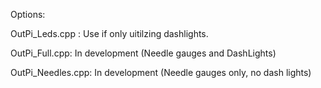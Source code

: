 Options:

OutPi_Leds.cpp : Use if only uitilzing dashlights.

OutPi_Full.cpp: In development (Needle gauges and DashLights)

OutPi_Needles.cpp: In development (Needle gauges only, no dash lights)
